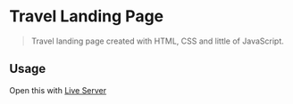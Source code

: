 # Travel Landing Page

> Travel landing page created with HTML, CSS and little of JavaScript.

## Usage

Open this with [Live Server](https://marketplace.visualstudio.com/items?itemName=ritwickdey.LiveServer)

